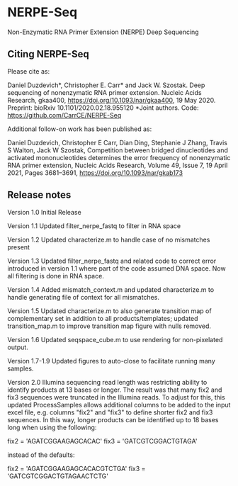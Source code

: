 # NERPE-Seq
Non-Enzymatic RNA Primer Extension (NERPE) Deep Sequencing

## Citing NERPE-Seq 

Please cite as:

Daniel Duzdevich*, Christopher E. Carr* and Jack W. Szostak. Deep sequencing of nonenzymatic RNA primer extension. Nucleic Acids Research, gkaa400, https://doi.org/10.1093/nar/gkaa400, 19 May 2020. Preprint: bioRxiv 10.1101/2020.02.18.955120 *Joint authors. Code: https://github.com/CarrCE/NERPE-Seq 

Additional follow-on work has been published as:

Daniel Duzdevich, Christopher E Carr, Dian Ding, Stephanie J Zhang, Travis S Walton, Jack W Szostak, Competition between bridged dinucleotides and activated mononucleotides determines the error frequency of nonenzymatic RNA primer extension, Nucleic Acids Research, Volume 49, Issue 7, 19 April 2021, Pages 3681–3691, https://doi.org/10.1093/nar/gkab173

## Release notes
Version 1.0 Initial Release

Version 1.1 Updated filter_nerpe_fastq to filter in RNA space

Version 1.2 Updated characterize.m to handle case of no mismatches present

Version 1.3 Updated filter_nerpe_fastq and related code to correct error introduced in version 1.1 where part of the code assumed DNA space. Now all filtering is done in RNA space.

Version 1.4 Added mismatch_context.m and updated characterize.m to handle generating file of context for all mismatches.

Version 1.5 Updated characterize.m to also generate transition map of complementary set in addition to all products/templates; updated transition_map.m to improve transition map figure with nulls removed.

Version 1.6 Updated seqspace_cube.m to use rendering for non-pixelated output.

Version 1.7-1.9 Updated figures to auto-close to facilitate running many samples.

Version 2.0 Illumina sequencing read length was restricting ability to identify products at 13 bases or longer. The result was that many fix2 and fix3 sequences were truncated in the Illumina reads. To adjust for this, this updated ProcessSamples allows additional columns to be added to the input excel file, e.g. columns "fix2" and "fix3" to define shorter fix2 and fix3 sequences. In this way, longer products can be identified up to 18 bases long when using the following:

fix2 = 'AGATCGGAAGAGCACAC'
fix3 = 'GATCGTCGGACTGTAGA'

instead of the defaults:

fix2 = 'AGATCGGAAGAGCACACGTCTGA'
fix3 = 'GATCGTCGGACTGTAGAACTCTG'

